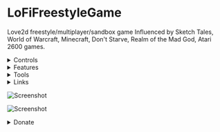 # LoFiFreestyleGame
Love2d freestyle/multiplayer/sandbox game
Influenced by Sketch Tales, World of Warcraft, Minecraft, Don't Starve, Realm of the Mad God, Atari 2600 games.

<details>
 <summary>Controls</summary>

editor: F11

	next editor item: page down

	place editor item: rmb

debugger: F12

	dump world F1

move: lmb

select world object: shift+lmb

use active item: rmb

switch active item: 1-4

mount/dismount horse: x

change player skin: z

change player sprite to any sprite: home

scale: kp+,kp-

profiler: F10

</details>




<details>
 <summary>Features</summary>

2d multiplayer world
9 creatures (pantera, pegasus)
	some of them mountable
10 items (cauldron, tree seed,...)
Ingame editor

upcoming: 
	multiple worlds with portals


</details>

<details>
 <summary>Tools</summary>

[love2d (engine)](https://love2d.org/)

[ZeroBrane (ide)](https://studio.zerobrane.com/)

[Aseprite (sprites)](https://www.aseprite.org/)

</details>


<details>
 <summary>Links</summary>

[Stream](https://www.twitch.tv/marvelme)


[official thread](https://love2d.org/forums/viewtopic.php?f=14&t=85403)

[report a bug](https://github.com/MarvelWild/LoFiFreestyleGame/issues/new)

</details>



![Screenshot](https://3.bp.blogspot.com/-Thgk56DZZus/Wyma2y5au_I/AAAAAAAADGU/AFKZd2obv0ktZX56X_aJU8iQzYdBeeOoACLcBGAs/s1600/Blog-ULR-1.jpg)



![Screenshot](https://3.bp.blogspot.com/-mUhkh5y3zCU/W2MBNSx1h6I/AAAAAAAADI4/0xyFc2X9kq8ArlramvCor8Xo3RkKzaWDACLcBGAs/s1600/pegasus_1.png)



<details>
 <summary>Donate</summary>
https://www.patreon.com/marvelme

http://yasobe.ru/na/make_me_happy

btc: 3MV443JyoGvd1WX1UhwLSKfS1VmTQg4QBr

eth: 0xF58BD9894f9039C76d9329d7570011DB280049BD

Thanks for support!

</details>

